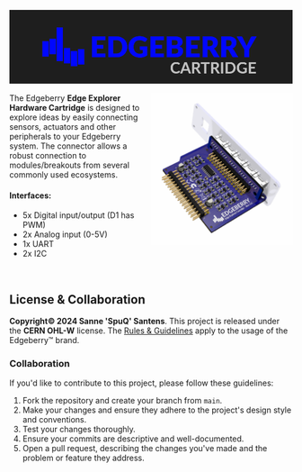 ![Edgeberry banner](https://raw.githubusercontent.com/Edgeberry/.github/main/brand/EdgeBerry_banner_cartridge.png)

<img src="documentation//Edgeberry_Explorer_Cartridge_rendering.png" align="right" width="50%"/>

The Edgeberry **Edge Explorer Hardware Cartridge** is designed to explore ideas by easily connecting sensors, actuators and other peripherals to your Edgeberry system. The connector allows a robust connection to modules/breakouts from several commonly used ecosystems.

#### Interfaces:
- 5x Digital input/output (D1 has PWM)
- 2x Analog input (0-5V)
- 1x UART
- 2x I2C

<br clear="right"/>


## License & Collaboration
**Copyright© 2024 Sanne 'SpuQ' Santens**. This project is released under the **CERN OHL-W** license. The [Rules & Guidelines](https://github.com/Edgeberry/.github/blob/main/brand/Edgeberry_Trademark_Rules_and_Guidelines.md) apply to the usage of the Edgeberry™ brand.

### Collaboration

If you'd like to contribute to this project, please follow these guidelines:
1. Fork the repository and create your branch from `main`.
2. Make your changes and ensure they adhere to the project's design style and conventions.
3. Test your changes thoroughly.
4. Ensure your commits are descriptive and well-documented.
5. Open a pull request, describing the changes you've made and the problem or feature they address.
